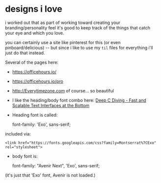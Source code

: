 # designs i love

i worked out that as part of working toward creating your branding/personality feel it's good to keep track of the things that catch your eye and which you love.

you can certainly use a site like pinterest for this (or even pinboard/delicious) -- but since i like to use my `til` files for everything i'll just do that instead.



Several of the pages here:

* <https://officehours.io/>
* <https://officehours.io/pro>
	
	
* <http://Everytimezone.com> of course... so beautiful	




* I like the heading/body font combo here: [Deep C Diving - Fast and Scalable Text Interfaces at the Bottom](https://cpponsea.uk/2020/sessions/deep-c-diving-fast-and-scalable-text-interfaces-at-the-bottom.html)
 - Heading font is called:

	font-family: 'Exo', sans-serif;

included via:

	<link href="https://fonts.googleapis.com/css?family=Montserrat%7CExo" rel="stylesheet">

 - body font is:
 
     font-family: "Avenir Next", 'Exo', sans-serif;

(it's just that 'Exo' font, Avenir is not loaded.)